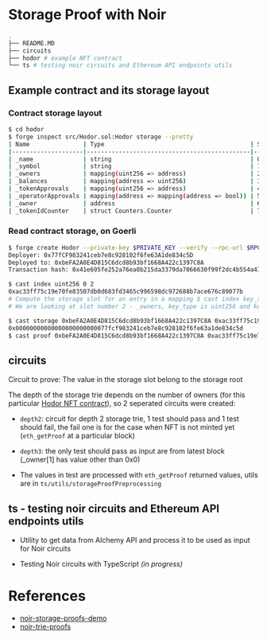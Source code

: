 # Storage Proof with Noir

```bash
.
├── README.MD
├── circuits
├── hodor # example NFT contract
└── ts # testing noir circuits and Ethereum API endpoints utils
```

## Example contract and its storage layout

### Contract storage layout

```bash
$ cd hodor
$ forge inspect src/Hodor.sol:Hodor storage --pretty
| Name               | Type                                         | Slot | Offset | Bytes | Contract            |
|--------------------|----------------------------------------------|------|--------|-------|---------------------|
| _name              | string                                       | 0    | 0      | 32    | src/Hodor.sol:Hodor |
| _symbol            | string                                       | 1    | 0      | 32    | src/Hodor.sol:Hodor |
| _owners            | mapping(uint256 => address)                  | 2    | 0      | 32    | src/Hodor.sol:Hodor |
| _balances          | mapping(address => uint256)                  | 3    | 0      | 32    | src/Hodor.sol:Hodor |
| _tokenApprovals    | mapping(uint256 => address)                  | 4    | 0      | 32    | src/Hodor.sol:Hodor |
| _operatorApprovals | mapping(address => mapping(address => bool)) | 5    | 0      | 32    | src/Hodor.sol:Hodor |
| _owner             | address                                      | 6    | 0      | 20    | src/Hodor.sol:Hodor |
| _tokenIdCounter    | struct Counters.Counter                      | 7    | 0      | 32    | src/Hodor.sol:Hodor |
```

### Read contract storage, on Goerli

```bash
$ forge create Hodor --private-key $PRIVATE_KEY --verify --rpc-url $RPC_URL
Deployer: 0x77fCF983241ceb7e8c928102f6fe63A1de834c5D
Deployed to: 0xbeFA2A0E4D815C6dcd8b93bf1668A422c1397C8A
Transaction hash: 0x41e695fe252a76ea0b215da3379da7066630f99f2dc4b554a41d96565d012a9c
```

```bash
$ cast index uint256 0 2
0xac33ff75c19e70fe83507db0d683fd3465c996598dc972688b7ace676c89077b
# Compute the storage slot for an entry in a mapping $ cast index key_type key slot
# We are looking at slot number 2 - _owners, key_type is uint256 and key is 0
```

```bash
$ cast storage 0xbeFA2A0E4D815C6dcd8b93bf1668A422c1397C8A 0xac33ff75c19e70fe83507db0d683fd3465c996598dc972688b7ace676c89077b --rpc-url $RPC_URL
0x00000000000000000000000077fcf983241ceb7e8c928102f6fe63a1de834c5d
$ cast proof 0xbeFA2A0E4D815C6dcd8b93bf1668A422c1397C8A 0xac33ff75c19e70fe83507db0d683fd3465c996598dc972688b7ace676c89077b --rpc-url $RPC_URL
```

## circuits

Circuit to prove: The value in the storage slot belong to the storage root

The depth of the storage trie depends on the number of owners (for this particular [Hodor NFT contract](https://goerli.etherscan.io/address/0xbefa2a0e4d815c6dcd8b93bf1668a422c1397c8a)), so 2 seperated circuits were created:

- `depth2`: circuit for depth 2 storage trie, 1 test should pass and 1 test should fail, the fail one is for the case when NFT is not minted yet (`eth_getProof` at a particular block)

- `depth3`: the only test should pass as input are from latest block (\_owner[1] has value other than 0x0)

- The values in test are processed with `eth_getProof` returned values, utils are in `ts/utils/storageProofPreprocessing`

## ts - testing noir circuits and Ethereum API endpoints utils

- Utility to get data from Alchemy API and process it to be used as input for Noir circuits

- Testing Noir circuits with TypeScript _(in progress)_

# References
- [noir-storage-proofs-demo](https://github.com/Maddiaa0/noir-storage-proofs-demo)
- [noir-trie-proofs](https://github.com/aragonzkresearch/noir-trie-proofs)
